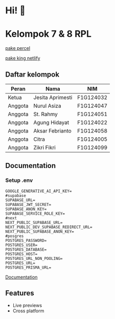 # Hi! 👋

# Kelompok 7 & 8 RPL
[pake percel](https://kelompok8-ilkom24.vercel.app)

[pake king netlify](https://kelmompoktupan.netlify.app/)
## Daftar kelompok

| Peran   | Nama             | NIM       |
| ------- | ---------------- | --------- |
| Ketua   | Jesita Aprimesti | F1G124032 |
| Anggota | Nurul Asiza      | F1G124047 |
| Anggota | St. Rahmy        | F1G124051 |
| Anggota | Agung Hidayat    | F1G124022 |
| Anggota | Aksar Febrianto  | F1G124058 |
| Anggota | Citra            | F1G124005 |
| Anggota | Zikri Fikri      | F1G124099 |

## Documentation
### Setup .env
```
GOOGLE_GENERATIVE_AI_API_KEY=
#supabase
SUPABASE_URL=
SUPABASE_JWT_SECRET=
SUPABASE_ANON_KEY=
SUPABASE_SERVICE_ROLE_KEY=
#next
NEXT_PUBLIC_SUPABASE_URL=
NEXT_PUBLIC_DEV_SUPABASE_REDIRECT_URL=
NEXT_PUBLIC_SUPABASE_ANON_KEY=
#posgres
POSTGRES_PASSWORD=
POSTGRES_USER=
POSTGRES_DATABASE=
POSTGRES_HOST=
POSTGRES_URL_NON_POOLING=
POSTGRES_URL=
POSTGRES_PRISMA_URL=
```
[Documentation](https://github.com/zikrifikri21/kelompok8-ilkom24)

## Features
- Live previews
- Cross platform
